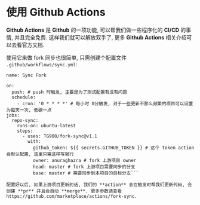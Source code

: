 # 使用 Github Actions

**Github Actions** 是 **Github** 的一项功能, 可以帮我们做一些程序化的 **CI/CD** 的事情, 并且完全免费. 这样我们就可以解放双手了, 更多 **Github Actions** 相关介绍可以去看官方文档.

使用它来做 fork 同步也很简单, 只需创建个配置文件 `.github/workflows/sync.yml`:

```# .github/workflows/sync.yml
name: Sync Fork

on:
  push: # push 时触发, 主要是为了测试配置有没有问题
  schedule:
    - cron: '0 * * * *' # 每小时 0分触发, 对于一些更新不那么频繁的项目可以设置为每天一次, 低碳一点
jobs:
  repo-sync:
    runs-on: ubuntu-latest
    steps:
      - uses: TG908/fork-sync@v1.1
        with:
          github_token: ${{ secrets.GITHUB_TOKEN }} # 这个 token action 会默认配置, 这里只需这样写就行
          owner: anuraghazra # fork 上游项目 owner
          head: master # fork 上游项目需要同步的分支
          base: master # 需要同步到本项目的目标分支```

配置好以后, 如果上游项目更新的话, 我们的 **action** 会在触发时帮我们更新代码, 会创建 **pr** 并且会自动 **merge**. 更多参数请查看 https://github.com/marketplace/actions/fork-sync.
